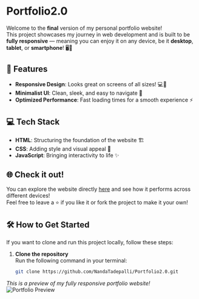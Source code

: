 # Portfolio2.0
Welcome to the **final** version of my personal portfolio website!  
This project showcases my journey in web development and is built to be **fully responsive** — meaning you can enjoy it on any device, be it **desktop**, **tablet**, or **smartphone**! 🖥️📱

## 🚀 Features
- **Responsive Design**: Looks great on screens of all sizes! 💻📱
- **Minimalist UI**: Clean, sleek, and easy to navigate 🎨
- **Optimized Performance**: Fast loading times for a smooth experience ⚡

## 💻 Tech Stack
- **HTML**: Structuring the foundation of the website 🏗️
- **CSS**: Adding style and visual appeal 🎨
- **JavaScript**: Bringing interactivity to life ✨

## 🌐 Check it out!
You can explore the website directly [here](https://nandatadepalli.github.io/Portfolio2.0/index.html) and see how it performs across different devices!  
Feel free to leave a ⭐ if you like it or fork the project to make it your own!

## 🛠️ How to Get Started

If you want to clone and run this project locally, follow these steps:

1. **Clone the repository**  
   Run the following command in your terminal:
   ```bash
   git clone https://github.com/NandaTadepalli/Portfolio2.0.git
*This is a preview of my fully responsive portfolio website!*
![Portfolio Preview](./media/Screenshot_23-9-2024_164620_nandatadepalli.github.io.jpeg)  
